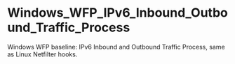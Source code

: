 # Windows_WFP_IPv6_Inbound_Outbound_Traffic_Process
Windows WFP baseline: IPv6 Inbound and Outbound Traffic Process, same as Linux Netfilter hooks.
